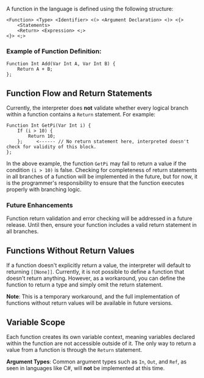 A function in the language is defined using the following structure:
```
<Function> <Type> <Identifier> <(> <Argument Declaration> <)> <{>     
	<Statements>     
	<Return> <Expression> <;> 
<}> <;>
```

### Example of Function Definition:
```
Function Int Add(Var Int A, Var Int B) {     
	Return A + B; 
};
```

## Function Flow and Return Statements
Currently, the interpreter does **not** validate whether every logical branch within a function contains a `Return` statement. For example:
```
Function Int GetPi(Var Int i) {     
	If (i > 10) {         
		Return 10;     
	};     <------ // No return statement here, interpreted doesn't check for validity of this block. 
};
```

In the above example, the function `GetPi` may fail to return a value if the condition `(i > 10)` is false. Checking for completeness of return statements in all branches of a function will be implemented in the future, but for now, it is the programmer's responsibility to ensure that the function executes properly with branching logic.

### Future Enhancements
Function return validation and error checking will be addressed in a future release. Until then, ensure your function includes a valid return statement in all branches.

## Functions Without Return Values
If a function doesn't explicitly return a value, the interpreter will default to returning `[[None]]`. Currently, it is not possible to define a function that doesn't return anything. However, as a workaround, you can define the function to return a type and simply omit the return statement.

**Note**: This is a temporary workaround, and the full implementation of functions without return values will be available in future versions.

## Variable Scope
Each function creates its own variable context, meaning variables declared within the function are not accessible outside of it. The only way to return a value from a function is through the `Return` statement.

**Argument Types**: Common argument types such as `In`, `Out`, and `Ref`, as seen in languages like C#, will **not** be implemented at this time.